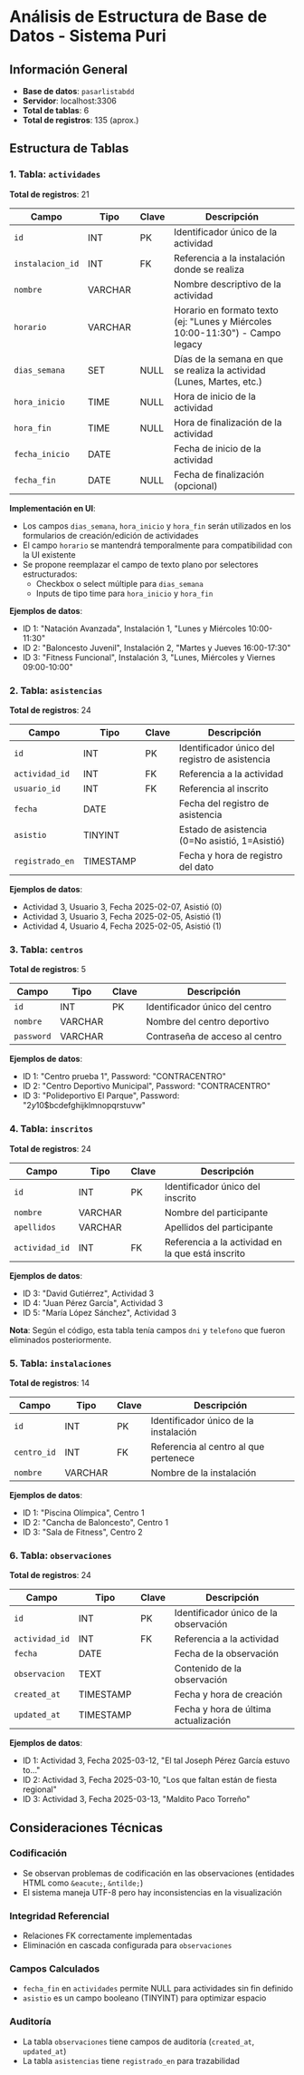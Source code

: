 # Análisis de Estructura de Base de Datos - Sistema Puri

## Información General
- **Base de datos**: `pasarlistabdd`
- **Servidor**: localhost:3306
- **Total de tablas**: 6
- **Total de registros**: 135 (aprox.)

## Estructura de Tablas

### 1. Tabla: `actividades`
**Total de registros**: 21

| Campo | Tipo | Clave | Descripción |
|-------|------|-------|-------------|
| `id` | INT | PK | Identificador único de la actividad |
| `instalacion_id` | INT | FK | Referencia a la instalación donde se realiza |
| `nombre` | VARCHAR | | Nombre descriptivo de la actividad |
| `horario` | VARCHAR | | Horario en formato texto (ej: "Lunes y Miércoles 10:00-11:30") - Campo legacy |
| `dias_semana` | SET | NULL | Días de la semana en que se realiza la actividad (Lunes, Martes, etc.) |
| `hora_inicio` | TIME | NULL | Hora de inicio de la actividad |
| `hora_fin` | TIME | NULL | Hora de finalización de la actividad |
| `fecha_inicio` | DATE | | Fecha de inicio de la actividad |
| `fecha_fin` | DATE | NULL | Fecha de finalización (opcional) |

**Implementación en UI**:
- Los campos `dias_semana`, `hora_inicio` y `hora_fin` serán utilizados en los formularios de creación/edición de actividades
- El campo `horario` se mantendrá temporalmente para compatibilidad con la UI existente
- Se propone reemplazar el campo de texto plano por selectores estructurados:
  - Checkbox o select múltiple para `dias_semana`
  - Inputs de tipo time para `hora_inicio` y `hora_fin`

**Ejemplos de datos**:
- ID 1: "Natación Avanzada", Instalación 1, "Lunes y Miércoles 10:00-11:30"
- ID 2: "Baloncesto Juvenil", Instalación 2, "Martes y Jueves 16:00-17:30"
- ID 3: "Fitness Funcional", Instalación 3, "Lunes, Miércoles y Viernes 09:00-10:00"

### 2. Tabla: `asistencias`
**Total de registros**: 24

| Campo | Tipo | Clave | Descripción |
|-------|------|-------|-------------|
| `id` | INT | PK | Identificador único del registro de asistencia |
| `actividad_id` | INT | FK | Referencia a la actividad |
| `usuario_id` | INT | FK | Referencia al inscrito |
| `fecha` | DATE | | Fecha del registro de asistencia |
| `asistio` | TINYINT | | Estado de asistencia (0=No asistió, 1=Asistió) |
| `registrado_en` | TIMESTAMP | | Fecha y hora de registro del dato |

**Ejemplos de datos**:
- Actividad 3, Usuario 3, Fecha 2025-02-07, Asistió (0)
- Actividad 3, Usuario 3, Fecha 2025-02-05, Asistió (1)
- Actividad 4, Usuario 4, Fecha 2025-02-05, Asistió (1)

### 3. Tabla: `centros`
**Total de registros**: 5

| Campo | Tipo | Clave | Descripción |
|-------|------|-------|-------------|
| `id` | INT | PK | Identificador único del centro |
| `nombre` | VARCHAR | | Nombre del centro deportivo |
| `password` | VARCHAR | | Contraseña de acceso al centro |

**Ejemplos de datos**:
- ID 1: "Centro prueba 1", Password: "CONTRACENTRO"
- ID 2: "Centro Deportivo Municipal", Password: "CONTRACENTRO"
- ID 3: "Polideportivo El Parque", Password: "$2y$10$bcdefghijklmnopqrstuvw"

### 4. Tabla: `inscritos`
**Total de registros**: 24

| Campo | Tipo | Clave | Descripción |
|-------|------|-------|-------------|
| `id` | INT | PK | Identificador único del inscrito |
| `nombre` | VARCHAR | | Nombre del participante |
| `apellidos` | VARCHAR | | Apellidos del participante |
| `actividad_id` | INT | FK | Referencia a la actividad en la que está inscrito |

**Ejemplos de datos**:
- ID 3: "David Gutiérrez", Actividad 3
- ID 4: "Juan Pérez García", Actividad 3
- ID 5: "María López Sánchez", Actividad 3

**Nota**: Según el código, esta tabla tenía campos `dni` y `telefono` que fueron eliminados posteriormente.

### 5. Tabla: `instalaciones`
**Total de registros**: 14

| Campo | Tipo | Clave | Descripción |
|-------|------|-------|-------------|
| `id` | INT | PK | Identificador único de la instalación |
| `centro_id` | INT | FK | Referencia al centro al que pertenece |
| `nombre` | VARCHAR | | Nombre de la instalación |

**Ejemplos de datos**:
- ID 1: "Piscina Olímpica", Centro 1
- ID 2: "Cancha de Baloncesto", Centro 1
- ID 3: "Sala de Fitness", Centro 2

### 6. Tabla: `observaciones`
**Total de registros**: 24

| Campo | Tipo | Clave | Descripción |
|-------|------|-------|-------------|
| `id` | INT | PK | Identificador único de la observación |
| `actividad_id` | INT | FK | Referencia a la actividad |
| `fecha` | DATE | | Fecha de la observación |
| `observacion` | TEXT | | Contenido de la observación |
| `created_at` | TIMESTAMP | | Fecha y hora de creación |
| `updated_at` | TIMESTAMP | | Fecha y hora de última actualización |

**Ejemplos de datos**:
- ID 1: Actividad 3, Fecha 2025-03-12, "El tal Joseph P&eacute;rez Garc&iacute;a estuvo to..."
- ID 2: Actividad 3, Fecha 2025-03-10, "Los que faltan est&aacute;n de fiesta regional"
- ID 3: Actividad 3, Fecha 2025-03-13, "Maldito Paco Torre&ntilde;o"

## Consideraciones Técnicas

### Codificación
- Se observan problemas de codificación en las observaciones (entidades HTML como `&eacute;`, `&ntilde;`)
- El sistema maneja UTF-8 pero hay inconsistencias en la visualización

### Integridad Referencial
- Relaciones FK correctamente implementadas
- Eliminación en cascada configurada para `observaciones`

### Campos Calculados
- `fecha_fin` en `actividades` permite NULL para actividades sin fin definido
- `asistio` es un campo booleano (TINYINT) para optimizar espacio

### Auditoría
- La tabla `observaciones` tiene campos de auditoría (`created_at`, `updated_at`)
- La tabla `asistencias` tiene `registrado_en` para trazabilidad 